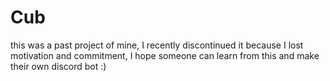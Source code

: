 # Cub

this was a past project of mine, I recently discontinued it because I lost motivation and commitment,
I hope someone can learn from this and make their own discord bot 
:)
